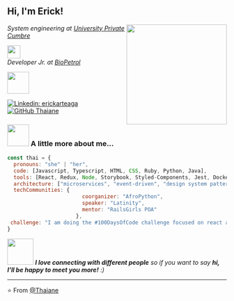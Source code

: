 <h2> Hi, I'm Erick!</h2>

<img align='right' src="[]()" width="230">

<p><em>System engineering at <a href="https://cumbre.edu.bo/">University Private Cumbre</a>
  <p></p>

  <img src="https://ml6vnoiiarqy.i.optimole.com/XkMHlS0-eFEUQvMn/w:auto/h:auto/q:90/https://cumbre.edu.bo/wp-content/uploads/2020/09/logo-color.png" width="30">
  </br>Developer Jr. at <a href="http://www.biopetrol.com.bo/">BioPetrol</a> 
  <p></p>

  <img src="http://www.biopetrol.com.bo/img/logo.png" width="50"> 
</em></p>

[![Linkedin: erickarteaga](https://img.shields.io/badge/-thaianebraga-blue?style=flat-square&logo=Linkedin&logoColor=white&link=https://www.linkedin.com/in/thaianebraga/)]((https://www.linkedin.com/in/maicolerickarteaga/))
[![GitHub Thaiane](https://img.shields.io/github/followers/thaiane?label=follow&style=social)](https://github.com/Thaiane)


### <img src="[[https://media.giphy.com/media/VgCDAzcKvsR6OM0uWg/giphy.gif](https://media4.giphy.com/media/qgQUggAC3Pfv687qPC/giphy.gif?cid=ecf05e474r1iy5uebnyj4o0ov6mhzzl7irlnvt2j387luqmw&rid=giphy.gif)](https://media4.giphy.com/media/qgQUggAC3Pfv687qPC/giphy.gif?cid=ecf05e474r1iy5uebnyj4o0ov6mhzzl7irlnvt2j387luqmw&rid=giphy.gif)" width="50"> A little more about me...  

```javascript
const thai = {
  pronouns: "she" | "her",
  code: [Javascript, Typescript, HTML, CSS, Ruby, Python, Java],
  tools: [React, Redux, Node, Storybook, Styled-Components, Jest, Docker],
  architecture: ["microservices", "event-driven", "design system pattern"],
  techCommunities: {
                        coorganizer: "AfroPython",
                        speaker: "Latinity",
                        mentor: "RailsGirls POA"
                      },
 challenge: "I am doing the #100DaysOfCode challenge focused on react and typescript"
}
```

<img src="https://media.giphy.com/media/LnQjpWaON8nhr21vNW/giphy.gif" width="60"> <em><b>I love connecting with different people</b> so if you want to say <b>hi, I'll be happy to meet you more!</b> :)</em>

---

⭐️ From [@Thaiane](https://github.com/Thaiane)
